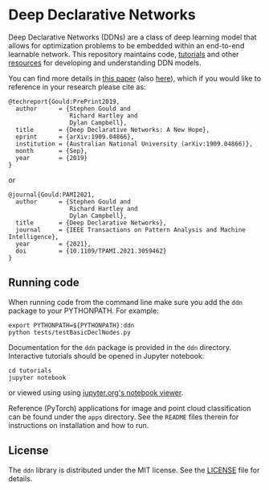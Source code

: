 # Deep Declarative Networks

Deep Declarative Networks (DDNs) are a class of deep learning model that allows for optimization problems
to be embedded within an end-to-end learnable network. This repository maintains code,
[tutorials](https://nbviewer.jupyter.org/github/anucvml/ddn/tree/master/tutorials/) and other
[resources](https://github.com/anucvml/ddn/wiki/Resources) for developing and understanding DDN models.

You can find more details in [this paper](https://arxiv.org/abs/1909.04866) (also [here](https://ieeexplore.ieee.org/document/9355027)),
which if you would like to reference in your research please cite as:
```
@techreport{Gould:PrePrint2019,
  author      = {Stephen Gould and
                 Richard Hartley and
                 Dylan Campbell},
  title       = {Deep Declarative Networks: A New Hope},
  eprint      = {arXiv:1909.04866},
  institution = {Australian National University (arXiv:1909.04866)},
  month       = {Sep},
  year        = {2019}
}
```

or

```
@journal{Gould:PAMI2021,
  author      = {Stephen Gould and
                 Richard Hartley and
                 Dylan Campbell},
  title       = {Deep Declarative Networks},
  journal     = {IEEE Transactions on Pattern Analysis and Machine Intelligence}, 
  year        = {2021},
  doi         = {10.1109/TPAMI.2021.3059462}
}
```

## Running code

When running code from the command line make sure you add the `ddn` package to your PYTHONPATH. For example:

```
export PYTHONPATH=${PYTHONPATH}:ddn
python tests/testBasicDeclNodes.py
```

Documentation for the `ddn` package is provided in the `ddn` directory.
Interactive tutorials should be opened in Jupyter notebook:

```
cd tutorials
jupyter notebook
```

or viewed using using [jupyter.org's notebook viewer](https://nbviewer.jupyter.org/github/anucvml/ddn/tree/master/tutorials/).

Reference (PyTorch) applications for image and point cloud classification can be found under the `apps`
directory. See the `README` files therein for instructions on installation and how to run.

## License

The `ddn` library is distributed under the MIT license. See the [LICENSE](LICENSE) file for details.
